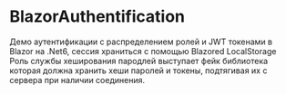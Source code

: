 # BlazorAuthentification

Демо аутентификации с распределением ролей и JWT токенами в Blazor на .Net6, сессия храниться с помощью Blazored LocalStorage   
Роль службы хеширования пародлей выступает фейк библиотека которая должна хранить хеши паролей и токены, подтягивая их с сервера при наличии соединения.
